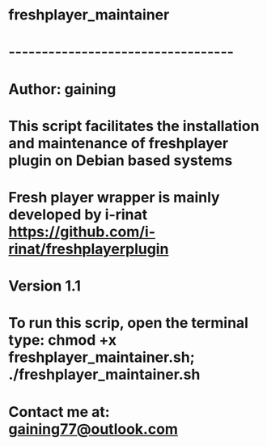 # freshplayer_maintainer


# ----------------------------------
# Author: gaining
# This script facilitates the installation and maintenance of freshplayer plugin on Debian based systems
# Fresh player wrapper is mainly developed by i-rinat https://github.com/i-rinat/freshplayerplugin 
# Version 1.1
# To run this scrip, open the terminal type: chmod +x freshplayer_maintainer.sh; ./freshplayer_maintainer.sh
# Contact me at: gaining77@outlook.com
